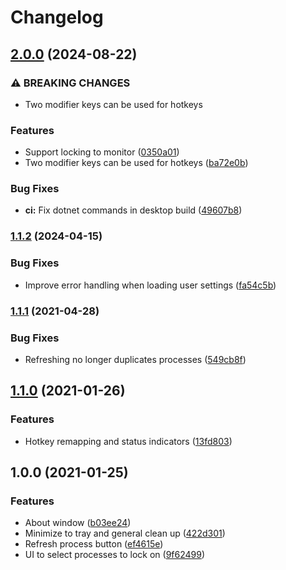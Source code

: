 # Changelog

## [2.0.0](https://www.github.com/James-LG/AutoCursorLock/compare/v1.1.2...v2.0.0) (2024-08-22)


### ⚠ BREAKING CHANGES

* Two modifier keys can be used for hotkeys

### Features

* Support locking to monitor ([0350a01](https://www.github.com/James-LG/AutoCursorLock/commit/0350a017d1f2a91514f9ca6f748c35e343f22142))
* Two modifier keys can be used for hotkeys ([ba72e0b](https://www.github.com/James-LG/AutoCursorLock/commit/ba72e0b783e9a6f506df43fd549243bbcdda7f0a))


### Bug Fixes

* **ci:** Fix dotnet commands in desktop build ([49607b8](https://www.github.com/James-LG/AutoCursorLock/commit/49607b88795c6bdbd4f7dff8dff98c5014be00c9))

### [1.1.2](https://www.github.com/James-LG/AutoCursorLock/compare/v1.1.1...v1.1.2) (2024-04-15)


### Bug Fixes

* Improve error handling when loading user settings ([fa54c5b](https://www.github.com/James-LG/AutoCursorLock/commit/fa54c5b4f765235d4d7e59d3a64bf5d22d776851))

### [1.1.1](https://www.github.com/James-LG/AutoCursorLock/compare/v1.1.0...v1.1.1) (2021-04-28)


### Bug Fixes

* Refreshing no longer duplicates processes ([549cb8f](https://www.github.com/James-LG/AutoCursorLock/commit/549cb8fff9e9eb0d35557a5174d5176db495e8d8))

## [1.1.0](https://www.github.com/James-LG/AutoCursorLock/compare/v1.0.0...v1.1.0) (2021-01-26)


### Features

* Hotkey remapping and status indicators ([13fd803](https://www.github.com/James-LG/AutoCursorLock/commit/13fd803a81e9a1cc72db773242d8f8d913482c62))

## 1.0.0 (2021-01-25)


### Features

* About window ([b03ee24](https://www.github.com/James-LG/AutoCursorLock/commit/b03ee24726dca1a1ca51ce02bfda1a71a3c040b4))
* Minimize to tray and general clean up ([422d301](https://www.github.com/James-LG/AutoCursorLock/commit/422d301d5e2837eaa7bed2b725bb460fb142cfb6))
* Refresh process button ([ef4615e](https://www.github.com/James-LG/AutoCursorLock/commit/ef4615e47b8dc693b4f66358f92c816deddad969))
* UI to select processes to lock on ([9f62499](https://www.github.com/James-LG/AutoCursorLock/commit/9f62499f6ec9043c2064da4ea8cbf41772b7701c))
